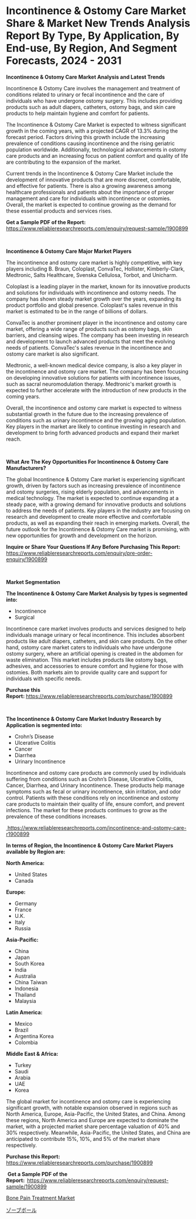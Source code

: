 <p><h1>Incontinence & Ostomy Care Market Share & Market New Trends Analysis Report By Type, By Application, By End-use, By Region, And Segment Forecasts, 2024 - 2031</h1></p><p><strong>Incontinence & Ostomy Care Market Analysis and Latest Trends</strong></p>
<p><p>Incontinence & Ostomy Care involves the management and treatment of conditions related to urinary or fecal incontinence and the care of individuals who have undergone ostomy surgery. This includes providing products such as adult diapers, catheters, ostomy bags, and skin care products to help maintain hygiene and comfort for patients.</p><p>The Incontinence & Ostomy Care Market is expected to witness significant growth in the coming years, with a projected CAGR of 13.3% during the forecast period. Factors driving this growth include the increasing prevalence of conditions causing incontinence and the rising geriatric population worldwide. Additionally, technological advancements in ostomy care products and an increasing focus on patient comfort and quality of life are contributing to the expansion of the market.</p><p>Current trends in the Incontinence & Ostomy Care Market include the development of innovative products that are more discreet, comfortable, and effective for patients. There is also a growing awareness among healthcare professionals and patients about the importance of proper management and care for individuals with incontinence or ostomies. Overall, the market is expected to continue growing as the demand for these essential products and services rises.</p></p>
<p><strong>Get a Sample PDF of the Report:&nbsp;</strong> <a href="https://www.reliableresearchreports.com/enquiry/request-sample/1900899">https://www.reliableresearchreports.com/enquiry/request-sample/1900899</a></p>
<p>&nbsp;</p>
<p><strong>Incontinence & Ostomy Care Major Market Players</strong></p>
<p><p>The incontinence and ostomy care market is highly competitive, with key players including B. Braun, Coloplast, ConvaTec, Hollister, Kimberly-Clark, Medtronic, Salts Healthcare, Svenska Cellulosa, Torbot, and Unicharm. </p><p>Coloplast is a leading player in the market, known for its innovative products and solutions for individuals with incontinence and ostomy needs. The company has shown steady market growth over the years, expanding its product portfolio and global presence. Coloplast's sales revenue in this market is estimated to be in the range of billions of dollars.</p><p>ConvaTec is another prominent player in the incontinence and ostomy care market, offering a wide range of products such as ostomy bags, skin barriers, and cleansing wipes. The company has been investing in research and development to launch advanced products that meet the evolving needs of patients. ConvaTec's sales revenue in the incontinence and ostomy care market is also significant.</p><p>Medtronic, a well-known medical device company, is also a key player in the incontinence and ostomy care market. The company has been focusing on developing innovative solutions for patients with incontinence issues, such as sacral neuromodulation therapy. Medtronic's market growth is expected to further accelerate with the introduction of new products in the coming years.</p><p>Overall, the incontinence and ostomy care market is expected to witness substantial growth in the future due to the increasing prevalence of conditions such as urinary incontinence and the growing aging population. Key players in the market are likely to continue investing in research and development to bring forth advanced products and expand their market reach.</p></p>
<p>&nbsp;</p>
<p><strong>What Are The Key Opportunities For Incontinence & Ostomy Care Manufacturers?</strong></p>
<p><p>The global Incontinence & Ostomy Care market is experiencing significant growth, driven by factors such as increasing prevalence of incontinence and ostomy surgeries, rising elderly population, and advancements in medical technology. The market is expected to continue expanding at a steady pace, with a growing demand for innovative products and solutions to address the needs of patients. Key players in the industry are focusing on research and development to create more effective and comfortable products, as well as expanding their reach in emerging markets. Overall, the future outlook for the Incontinence & Ostomy Care market is promising, with new opportunities for growth and development on the horizon.</p></p>
<p><strong>Inquire or Share Your Questions If Any Before Purchasing This Report:</strong> <a href="https://www.reliableresearchreports.com/enquiry/pre-order-enquiry/1900899">https://www.reliableresearchreports.com/enquiry/pre-order-enquiry/1900899</a></p>
<p>&nbsp;</p>
<p><strong>Market Segmentation</strong></p>
<p><strong>The Incontinence & Ostomy Care Market Analysis by types is segmented into:</strong></p>
<p><ul><li>Incontinence</li><li>Surgical</li></ul></p>
<p><p>Incontinence care market involves products and services designed to help individuals manage urinary or fecal incontinence. This includes absorbent products like adult diapers, catheters, and skin care products. On the other hand, ostomy care market caters to individuals who have undergone ostomy surgery, where an artificial opening is created in the abdomen for waste elimination. This market includes products like ostomy bags, adhesives, and accessories to ensure comfort and hygiene for those with ostomies. Both markets aim to provide quality care and support for individuals with specific needs.</p></p>
<p><strong>Purchase this Report:&nbsp;</strong><a href="https://www.reliableresearchreports.com/purchase/1900899">https://www.reliableresearchreports.com/purchase/1900899</a></p>
<p>&nbsp;</p>
<p><strong>The Incontinence & Ostomy Care Market Industry Research by Application is segmented into:</strong></p>
<p><ul><li>Crohn’s Disease</li><li>Ulcerative Colitis</li><li>Cancer</li><li>Diarrhea</li><li>Urinary Incontinence</li></ul></p>
<p><p>Incontinence and ostomy care products are commonly used by individuals suffering from conditions such as Crohn’s Disease, Ulcerative Colitis, Cancer, Diarrhea, and Urinary Incontinence. These products help manage symptoms such as fecal or urinary incontinence, skin irritation, and odor control. Patients with these conditions rely on incontinence and ostomy care products to maintain their quality of life, ensure comfort, and prevent infections. The market for these products continues to grow as the prevalence of these conditions increases.</p></p>
<p><a href="https://www.reliableresearchreports.com/incontinence-and-ostomy-care-r1900899">&nbsp;https://www.reliableresearchreports.com/incontinence-and-ostomy-care-r1900899</a></p>
<p><strong>In terms of Region, the Incontinence & Ostomy Care Market Players available by Region are:</strong></p>
<p>
    <p> <strong> North America: </strong>
        <ul>
            <li>United States</li>
            <li>Canada</li>
        </ul>
        </p> 
    <p> <strong> Europe: </strong>
        <ul>
            <li>Germany</li>
            <li>France</li>
            <li>U.K.</li>
            <li>Italy</li>
            <li>Russia</li>
        </ul>
        </p> 
    <p> <strong> Asia-Pacific: </strong>
        <ul>
            <li>China</li>
            <li>Japan</li>
            <li>South Korea</li>
            <li>India</li>
            <li>Australia</li>
            <li>China Taiwan</li>
            <li>Indonesia</li>
            <li>Thailand</li>
            <li>Malaysia</li>
        </ul>
        </p> 
    <p> <strong> Latin America: </strong>
        <ul>
            <li>Mexico</li>
            <li>Brazil</li>
            <li>Argentina Korea</li>
            <li>Colombia</li>
        </ul>
        </p> 
    <p> <strong> Middle East & Africa: </strong>
        <ul>
            <li>Turkey</li>
            <li>Saudi</li>
            <li>Arabia</li>
            <li>UAE</li>
            <li>Korea</li>
        </ul>
    </p>
    </p>
<p><p>The global market for incontinence and ostomy care is experiencing significant growth, with notable expansion observed in regions such as North America, Europe, Asia-Pacific, the United States, and China. Among these regions, North America and Europe are expected to dominate the market, with a projected market share percentage valuation of 40% and 30% respectively. Meanwhile, Asia-Pacific, the United States, and China are anticipated to contribute 15%, 10%, and 5% of the market share respectively.</p></p>
<p><strong>Purchase this Report: </strong><a href="https://www.reliableresearchreports.com/purchase/1900899">https://www.reliableresearchreports.com/purchase/1900899</a></p>
<p>&nbsp;<strong>Get a Sample PDF of the Report:&nbsp;&nbsp;</strong><a href="https://www.reliableresearchreports.com/enquiry/request-sample/1900899">https://www.reliableresearchreports.com/enquiry/request-sample/1900899</a></p>
<p><strong></strong></p>
<p><p><a href="https://view.publitas.com/reportprime-1/analyzing-bone-pain-treatment-market-dynamics-and-growth-drivers-and-forecasted-for-period-from-2024-to-2031/">Bone Pain Treatment Market</a></p><p><a href="https://github.com/reliezer65/Market-Research-Report-List-2/blob/main/3540175166622.md">ゾーブボール</a></p></p>